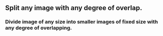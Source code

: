 ## Split any image with any degree of overlap.
### Divide image of any size into smaller images of fixed size with any degree of overlapping.
